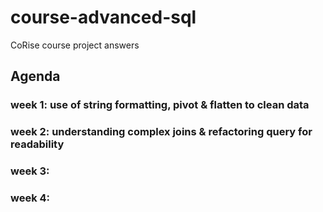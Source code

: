 # course-advanced-sql
CoRise course project answers

## Agenda
### week 1: use of string formatting, pivot & flatten to clean data
### week 2: understanding complex joins & refactoring query for readability
### week 3: 
### week 4: 
